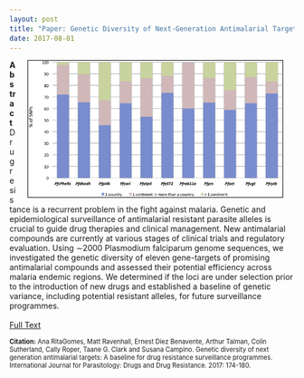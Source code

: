 ```yaml
---
layout: post
title: "Paper: Genetic Diversity of Next-Generation Antimalarial Targets"
date: 2017-08-01
---
```


<img style="float: right; border: 1px solid black" alt="Geographic distribution of SNPs across eleven gene-targets." hspace="20" src="/assets/nextgendiversity.jpg" width="450px">

**Abstract** Drug resistance is a recurrent problem in the fight against malaria. Genetic and epidemiological surveillance of antimalarial resistant parasite alleles is crucial to guide drug therapies and clinical management. New antimalarial compounds are currently at various stages of clinical trials and regulatory evaluation. Using ∼2000 Plasmodium falciparum genome sequences, we investigated the genetic diversity of eleven gene-targets of promising antimalarial compounds and assessed their potential efficiency across malaria endemic regions. We determined if the loci are under selection prior to the introduction of new drugs and established a baseline of genetic variance, including potential resistant alleles, for future surveillance programmes.
<br><br>
[Full Text](https://researchonline.lshtm.ac.uk/3716501/1/main.PMC5379905.pdf)
<br>
<p style="font-size:0.8em"><b>Citation:</b> Ana RitaGomes, Matt Ravenhall, Ernest Diez Benavente, Arthur Talman, Colin Sutherland, Cally Roper, Taane G. Clark and Susana Campino. Genetic diversity of next generation antimalarial targets: A baseline for drug resistance surveillance programmes. International Journal for Parasitology: Drugs and Drug Resistance. 2017: 174-180.</p>
